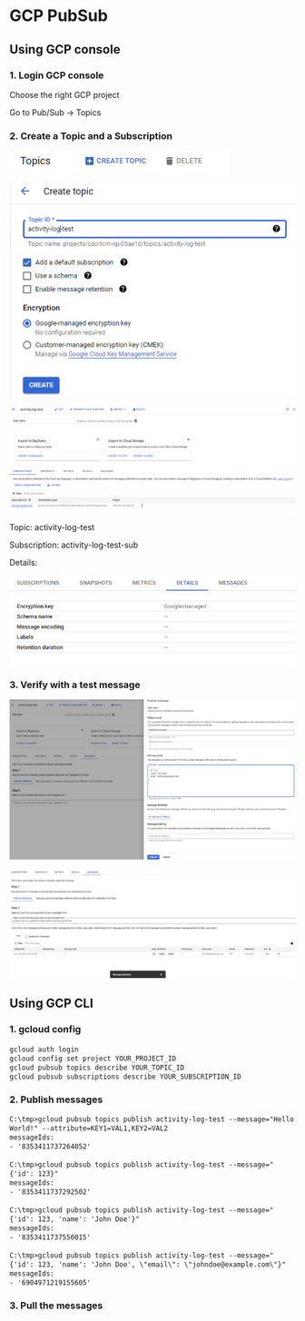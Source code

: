 # GCP PubSub

## Using GCP console

### 1. Login GCP console

Choose the right GCP project

Go to Pub/Sub -> Topics

### 2. Create a Topic and a Subscription

![1686398149227](image/GCP_PubSub/1686398149227.png)

![1686398275859](image/GCP_PubSub/1686398275859.png)

![1686398302832](image/GCP_PubSub/1686398302832.png)

Topic: activity-log-test

Subscription: activity-log-test-sub

Details:

![1686398347407](image/GCP_PubSub/1686398347407.png)

### 3. Verify with a test message

![1686398429582](image/GCP_PubSub/1686398429582.png)

![1686398477810](image/GCP_PubSub/1686398477810.png)

## Using GCP CLI

### 1. gcloud config

```dos
gcloud auth login
gcloud config set project YOUR_PROJECT_ID
gcloud pubsub topics describe YOUR_TOPIC_ID
gcloud pubsub subscriptions describe YOUR_SUBSCRIPTION_ID
```

### 2. Publish messages

```dos
C:\tmp>gcloud pubsub topics publish activity-log-test --message="Hello World!" --attribute=KEY1=VAL1,KEY2=VAL2
messageIds:
- '8353411737264052'

C:\tmp>gcloud pubsub topics publish activity-log-test --message="{'id': 123}"   
messageIds:
- '8353411737292502'

C:\tmp>gcloud pubsub topics publish activity-log-test --message="{'id': 123, 'name': 'John Doe'}"
messageIds:
- '8353411737556015'

C:\tmp>gcloud pubsub topics publish activity-log-test --message="{'id': 123, 'name': 'John Doe', \"email\": \"johndoe@example.com\"}"
messageIds:
- '6904971219155605'
```

### 3. Pull the messages